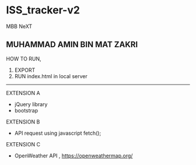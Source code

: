 # ISS_tracker-v2
 MBB NeXT

MUHAMMAD AMIN BIN MAT ZAKRI
-------------------------------------------------------------------------------------------------

HOW TO RUN,
1. EXPORT 
2. RUN index.html in local server

-------------------------------------------------------------------------------------------------

EXTENSION A 
- jQuery library
- bootstrap

EXTENSION B
- API request using javascript fetch();

EXTENSION C
- OpenWeather API , https://openweathermap.org/
